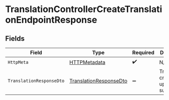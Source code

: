 # TranslationControllerCreateTranslationEndpointResponse


## Fields

| Field                                                                       | Type                                                                        | Required                                                                    | Description                                                                 |
| --------------------------------------------------------------------------- | --------------------------------------------------------------------------- | --------------------------------------------------------------------------- | --------------------------------------------------------------------------- |
| `HttpMeta`                                                                  | [HTTPMetadata](../../Models/Components/HTTPMetadata.md)                     | :heavy_check_mark:                                                          | N/A                                                                         |
| `TranslationResponseDto`                                                    | [TranslationResponseDto](../../Models/Components/TranslationResponseDto.md) | :heavy_minus_sign:                                                          | Translation created or updated successfully                                 |